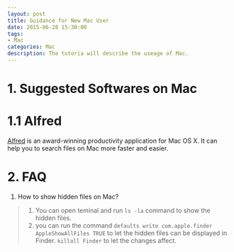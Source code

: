 ```yaml
---
layout: post
title: Guidance for New Mac User
date: 2015-06-28 15:30:00
tags:
- Mac
categories: Mac
description: The tutoria will describe the useage of Mac.
---
```


# 1. Suggested Softwares on Mac
# 1.1 Alfred
[Alfred](http://www.alfredapp.com/) is an award-winning productivity application for Mac OS X. It can help you to search files on Mac more faster and easier.

# 2. FAQ
1. How to show hidden files on Mac?
> 1. You can open teminal and run `ls -la` command to show the hidden files. 
> 2. you can run the command `defaults write com.apple.finder AppleShowAllFiles TRUE` to let the hidden files can be displayed in Finder. `killall Finder` to let the changes affect.
